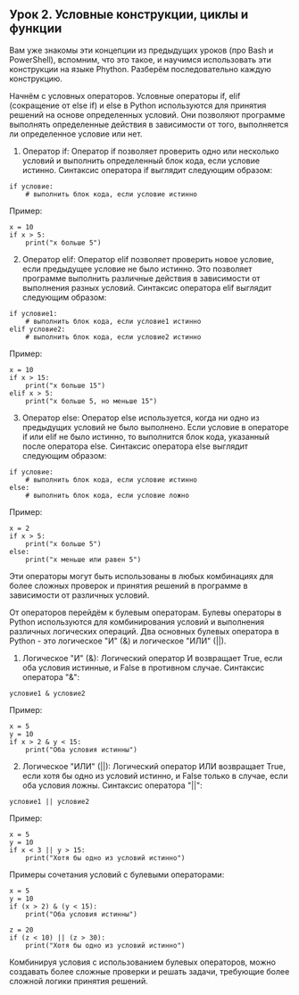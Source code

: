 ## Урок 2. Условные конструкции, циклы и функции 

Вам уже знакомы эти концепции из предыдущих уроков (про Bash и PowerShell), вспомним, что это такое, и научимся использовать эти конструкции на языке Phython. Разберём последовательно каждую конструкцию.

Начнём с условных операторов. Условные операторы if, elif (сокращение от else if) и else в Python используются для принятия решений на основе определенных условий. Они позволяют программе выполнять определенные действия в зависимости от того, выполняется ли определенное условие или нет.

1. Оператор if:
Оператор if позволяет проверить одно или несколько условий и выполнить определенный блок кода, если условие истинно. Синтаксис оператора if выглядит следующим образом:

```
if условие:
    # выполнить блок кода, если условие истинно
```

Пример:
```
x = 10
if x > 5:
    print("x больше 5")
```

2. Оператор elif:
Оператор elif позволяет проверить новое условие, если предыдущее условие не было истинно. Это позволяет программе выполнить различные действия в зависимости от выполнения разных условий. Синтаксис оператора elif выглядит следующим образом:

```
if условие1:
    # выполнить блок кода, если условие1 истинно
elif условие2:
    # выполнить блок кода, если условие2 истинно
```

Пример:
```
x = 10
if x > 15:
    print("x больше 15")
elif x > 5:
    print("x больше 5, но меньше 15")
```

3. Оператор else:
Оператор else используется, когда ни одно из предыдущих условий не было выполнено. Если условие в операторе if или elif не было истинно, то выполнится блок кода, указанный после оператора else. Синтаксис оператора else выглядит следующим образом:

```
if условие:
    # выполнить блок кода, если условие истинно
else:
    # выполнить блок кода, если условие ложно
```

Пример:
```
x = 2
if x > 5:
    print("x больше 5")
else:
    print("x меньше или равен 5")
 ```

Эти операторы могут быть использованы в любых комбинациях для более сложных проверок и принятия решений в программе в зависимости от различных условий.

От операторов перейдём к булевым операторам. Булевы операторы в Python используются для комбинирования условий и выполнения различных логических операций. Два основных булевых оператора в Python - это логическое "И" (&) и логическое "ИЛИ" (||).

1. Логическое "И" (&):
Логический оператор И возвращает True, если оба условия истинные, и False в противном случае. Синтаксис оператора "&":

```
условие1 & условие2
```

Пример:
```
x = 5
y = 10
if x > 2 & y < 15:
    print("Оба условия истинны")
```

2. Логическое "ИЛИ" (||):
Логический оператор ИЛИ возвращает True, если хотя бы одно из условий истинно, и False только в случае, если оба условия ложны. Синтаксис оператора "||":
```
условие1 || условие2
```

Пример:
```
x = 5
y = 10
if x < 3 || y > 15:
    print("Хотя бы одно из условий истинно")
```

Примеры сочетания условий с булевыми операторами:
```
x = 5
y = 10
if (x > 2) & (y < 15):
    print("Оба условия истинны")

z = 20
if (z < 10) || (z > 30):
    print("Хотя бы одно из условий истинно")
```

Комбинируя условия с использованием булевых операторов, можно создавать более сложные проверки и решать задачи, требующие более сложной логики принятия решений.

